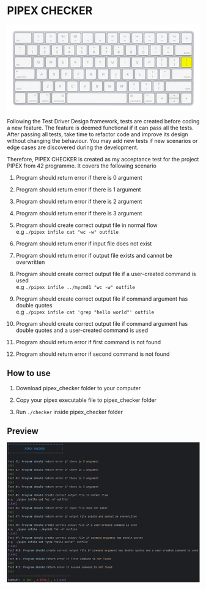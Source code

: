 # PIPEX CHECKER
![Pipe Key On Keyboard](assets/Pipe-key-on-keyboard.jpg)

Following the Test Driver Design framework, tests are created before coding a new feature. The feature is deemed functional if it can pass all the tests. After passing all tests, take time to refactor code and improve its design without changing the behaviour. You may add new tests if new scenarios or edge cases are discovered during the development.

Therefore, PIPEX CHECKER is created as my acceptance test for the project PIPEX from 42 programme. It covers the following scenario

1. Program should return error if there is 0 argument

2. Program should return error if there is 1 argument

3. Program should return error if there is 2 argument

4. Program should return error if there is 3 argument

5. Program should create correct output file in normal flow<br/>
e.g `./pipex infile cat "wc -w" outfile`

6. Program should return error if input file does not exist

7. Program should return error if output file exists and cannot be overwritten

8. Program should create correct output file if a user-created command is used<br/>
e.g `./pipex infile ../mycmd1 "wc -w" outfile`

9. Program should create correct output file if command argument has double quotes<br/>
e.g `./pipex infile cat 'grep "hello world"' outfile`

10. Program should create correct output file if command argument has double quotes and a user-created command is used

11. Program should return error if first command is not found

12. Program should return error if second command is not found

## How to use

1. Download pipex_checker folder to your computer

2. Copy your pipex executable file to pipex_checker folder

3. Run `./checker` inside pipex_checker folder

## Preview

![Pipe Checker Preview](assets/test-screenshot.png)

